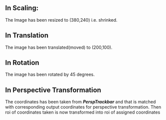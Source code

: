 ## In Scaling:

The Image has been resized to (380,240) i.e. shrinked.


## In Translation

The image has been translated(moved) to (200,100).


## In Rotation

The image has been rotated by 45 degrees.


## In Perspective Transformation

The coordinates has been taken from **_PerspTrackbar_** and that is matched with corresponding output coordinates for perspective transformation. Then roi of coordinates taken is now transformed into roi of assigned coordinates
